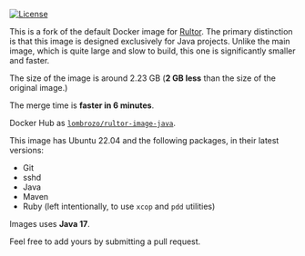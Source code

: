 <!-- [![docker](https://github.com/volodya-lombrozo/rultor-image/actions/workflows/docker-build.yml/badge.svg)](https://github.com/volodya-lombrozo/rultor-image/actions/workflows/docker-build.yml) -->
[![License](https://img.shields.io/badge/license-MIT-green.svg)](https://github.com/volodya-lombrozo/total/rultor-image/master/LICENSE.txt)

This is a fork of the default Docker image
for [Rultor](https://github.com/yegor256/rultor-image). The primary distinction
is that this image is designed exclusively for Java projects. Unlike the main
image, which is quite large and slow to build, this one is significantly smaller
and faster.

The size of the image is around 2.23 GB (**2 GB less** than the size of the
original image.)

The merge time is **faster in 6 minutes**.

Docker Hub
as [`lombrozo/rultor-image-java`](https://hub.docker.com/r/lombrozo/rultor-image-java).

This image has Ubuntu 22.04 and the following packages, in their latest
versions:

* Git
* sshd
* Java
* Maven
* Ruby (left intentionally, to use `xcop` and `pdd` utilities)

Images uses **Java 17**.

Feel free to add yours by submitting a pull request.
